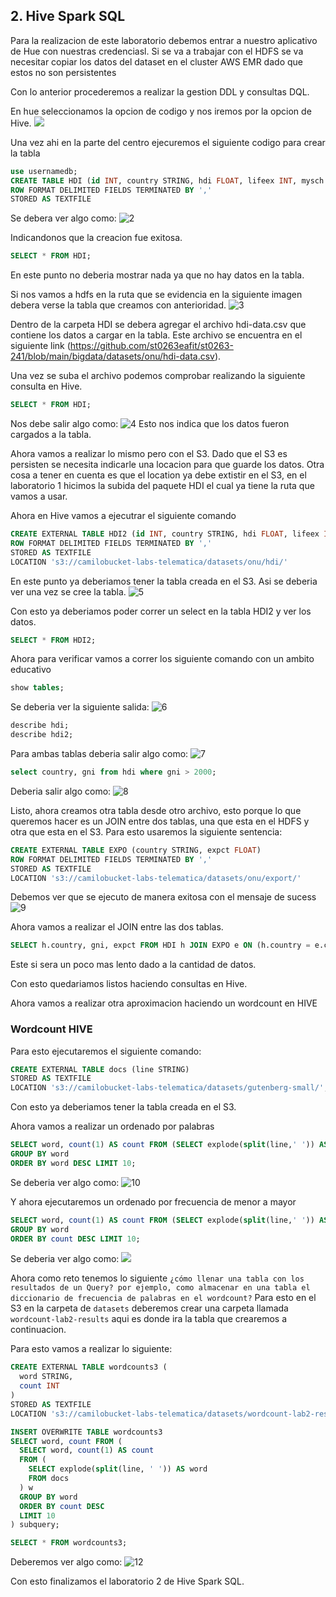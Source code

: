 ## 2. Hive Spark SQL

Para la realizacion de este laboratorio debemos entrar a nuestro aplicativo de Hue con nuestras credenciasl. Si se va a trabajar con el HDFS se va necesitar copiar los datos del dataset  en el cluster AWS EMR dado que estos no son persistentes

Con lo anterior procederemos a realizar la gestion DDL y consultas DQL.

En hue seleccionamos la opcion de codigo y nos iremos por la opcion de Hive.
![](./images/1.png)

Una vez ahi en la parte del centro ejecuremos el siguiente codigo para crear la tabla
```sql
use usernamedb;
CREATE TABLE HDI (id INT, country STRING, hdi FLOAT, lifeex INT, mysch INT, eysch INT, gni INT) 
ROW FORMAT DELIMITED FIELDS TERMINATED BY ','
STORED AS TEXTFILE
```
Se debera ver algo como:
![2](./images/2.png)

Indicandonos que la creacion fue exitosa.
```sql
SELECT * FROM HDI;
```
En este punto no deberia mostrar nada ya que no hay datos en la tabla.

Si nos vamos a hdfs en la ruta que se evidencia en la siguiente imagen debera verse la tabla que creamos con anterioridad.
![3](./images/3.png)

Dentro de la carpeta HDI se debera agregar el archivo hdi-data.csv que contiene los datos a cargar en la tabla.
Este archivo se encuentra en el siguiente link (https://github.com/st0263eafit/st0263-241/blob/main/bigdata/datasets/onu/hdi-data.csv).

Una vez se suba el archivo podemos comprobar realizando la siguiente consulta en Hive.
```sql
SELECT * FROM HDI;
```
Nos debe salir algo como:
![4](./images/4.png)
Esto nos indica que los datos fueron cargados a la tabla.

Ahora vamos a realizar lo mismo pero con el S3.
Dado que el S3 es persisten se necesita indicarle una locacion para que guarde los datos.
Otra cosa a tener en cuenta es que el location ya debe extistir en el S3, en el laboratorio 1 hicimos la subida del paquete HDI el cual ya tiene la ruta que vamos a usar.

Ahora en Hive vamos a ejecutrar el siguiente comando 
```sql
CREATE EXTERNAL TABLE HDI2 (id INT, country STRING, hdi FLOAT, lifeex INT, mysch INT, eysch INT, gni INT) 
ROW FORMAT DELIMITED FIELDS TERMINATED BY ',' 
STORED AS TEXTFILE 
LOCATION 's3://camilobucket-labs-telematica/datasets/onu/hdi/'
```

En este punto ya deberiamos tener la tabla creada en el S3. 
Asi se deberia ver una vez se cree la tabla.
![5](./images/5.png)

Con esto ya deberiamos poder correr un select en la tabla HDI2 y ver los datos.
```sql
SELECT * FROM HDI2;
```

Ahora para verificar vamos a correr los siguiente comando con un ambito educativo

```sql
show tables;
```
Se deberia ver la siguiente salida:
![6](./images/6.png)

```sql
describe hdi;
describe hdi2;
```
Para ambas tablas deberia salir algo como:
![7](./images/7.png)


```sql
select country, gni from hdi where gni > 2000; 
```
Deberia salir algo como:
![8](./images/8.png)

Listo, ahora creamos otra tabla desde otro archivo, esto porque lo que queremos hacer es un JOIN entre dos tablas, una que esta en el HDFS y otra que esta en el S3.
Para esto usaremos la siguiente sentencia:
```sql
CREATE EXTERNAL TABLE EXPO (country STRING, expct FLOAT) 
ROW FORMAT DELIMITED FIELDS TERMINATED BY ',' 
STORED AS TEXTFILE 
LOCATION 's3://camilobucket-labs-telematica/datasets/onu/export/'
```
Debemos ver que se ejecuto de manera exitosa con el mensaje de sucess
![9](./images/9.png)

Ahora vamos a realizar el JOIN entre las dos tablas.
```sql
SELECT h.country, gni, expct FROM HDI h JOIN EXPO e ON (h.country = e.country) WHERE gni > 2000;
```
Este si sera un poco mas lento dado a la cantidad de datos.


Con esto quedariamos listos haciendo consultas en Hive.

Ahora vamos a realizar otra aproximacion haciendo un wordcount en HIVE

### Wordcount HIVE

Para esto ejecutaremos el siguiente comando:
```sql
CREATE EXTERNAL TABLE docs (line STRING) 
STORED AS TEXTFILE 
LOCATION 's3://camilobucket-labs-telematica/datasets/gutenberg-small/';
```

Con esto ya deberiamos tener la tabla creada en el S3.

Ahora vamos a realizar un ordenado por palabras

```sql
SELECT word, count(1) AS count FROM (SELECT explode(split(line,' ')) AS word FROM docs) w 
GROUP BY word 
ORDER BY word DESC LIMIT 10;
```

Se deberia ver algo como:
![10](./images/10.png)

Y ahora ejecutaremos un ordenado por frecuencia de menor a mayor
```sql
SELECT word, count(1) AS count FROM (SELECT explode(split(line,' ')) AS word FROM docs) w 
GROUP BY word 
ORDER BY count DESC LIMIT 10;
```
Se deberia ver algo como:
![](./images/11.png)


Ahora como reto tenemos lo siguiente `¿cómo llenar una tabla con los resultados de un Query? por ejemplo, como almacenar en una tabla el diccionario de frecuencia de palabras en el wordcount?`
Para esto en el S3 en la carpeta de `datasets` deberemos crear una carpeta llamada `wordcount-lab2-results` aqui es donde ira la tabla que crearemos a continuacion.

Para esto vamos a realizar lo siguiente:
```sql
CREATE EXTERNAL TABLE wordcounts3 (
  word STRING,
  count INT
)
STORED AS TEXTFILE
LOCATION 's3://camilobucket-labs-telematica/datasets/wordcount-lab2-results/';

INSERT OVERWRITE TABLE wordcounts3
SELECT word, count FROM (
  SELECT word, count(1) AS count 
  FROM (
    SELECT explode(split(line, ' ')) AS word 
    FROM docs
  ) w 
  GROUP BY word 
  ORDER BY count DESC 
  LIMIT 10
) subquery;

SELECT * FROM wordcounts3;
```

Deberemos ver algo como:
![12](./images/12.png)

Con esto finalizamos el laboratorio 2 de Hive Spark SQL.

